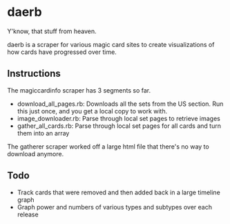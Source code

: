 daerb
=====

Y'know, that stuff from heaven.

daerb is a scraper for various magic card sites to create visualizations of how cards have progressed over time.

Instructions
------------

The magiccardinfo scraper has 3 segments so far.

* download_all_pages.rb: Downloads all the sets from the US section. Run this just once, and you get a local copy to work with.
* image_downloader.rb: Parse through local set pages to retrieve images
* gather_all_cards.rb: Parse through local set pages for all cards and turn them into an array


The gatherer scraper worked off a large html file that there's no way to download anymore.

Todo
----

* Track cards that were removed and then added back in a large timeline graph
* Graph power and numbers of various types and subtypes over each release
